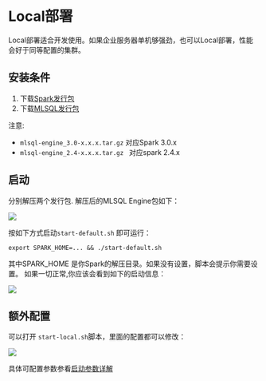 # Local部署

Local部署适合开发使用。如果企业服务器单机够强劲，也可以Local部署，性能会好于同等配置的集群。

## 安装条件

1. 下载[Spark发行包](https://archive.apache.org/dist/spark/)
2. 下载[MLSQL发行包](https://mlsql-downloads.kyligence.io/)

注意:

* `mlsql-engine_3.0-x.x.x.tar.gz`  对应Spark 3.0.x
* `mlsql-engine_2.4-x.x.x.tar.gz ` 对应spark 2.4.x

## 启动

分别解压两个发行包. 解压后的MLSQL Engine包如下：

![](http://docs.mlsql.tech/upload_images/e6093c4c-bc11-47fc-9b2a-5a08084e5cd6.png)

按如下方式启动`start-default.sh` 即可运行：

```
export SPARK_HOME=... && ./start-default.sh
```

其中SPARK_HOME 是你Spark的解压目录。如果没有设置，脚本会提示你需要设置。
如果一切正常,你应该会看到如下的启动信息：

![](http://docs.mlsql.tech/upload_images/d6139e4f-de5c-4b7f-8d43-5a28e1a25bb7.png)


## 额外配置

可以打开 `start-local.sh`脚本，里面的配置都可以修改：

![](http://docs.mlsql.tech/upload_images/d4942564-b1d4-4771-b6c2-0eab0a9fe134.png)

具体可配置参数参看[启动参数详解](./configuration.md)


